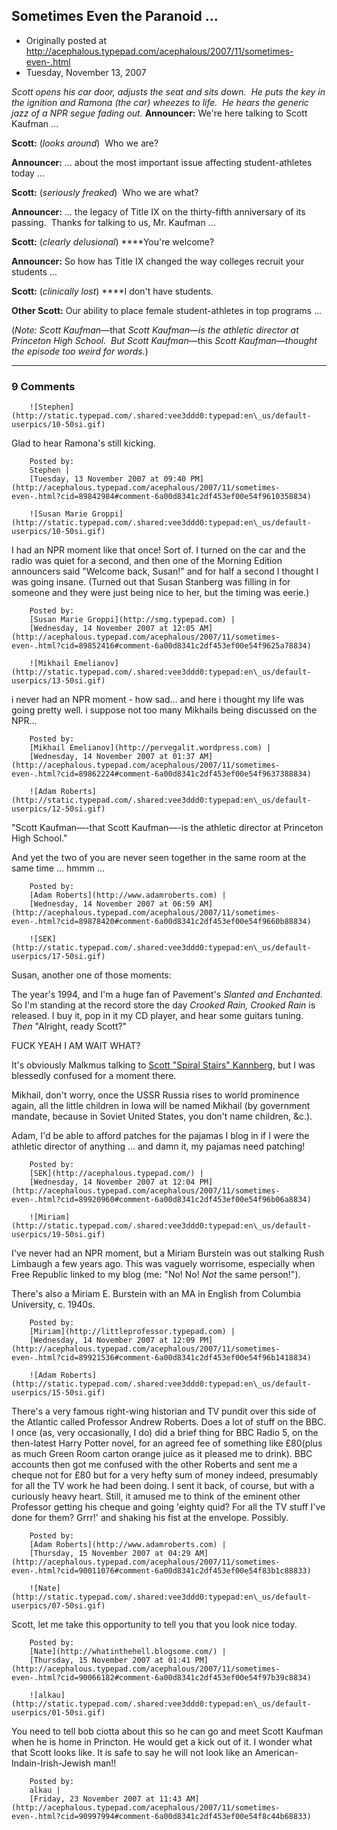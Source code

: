## Sometimes Even the Paranoid ...

 * Originally posted at http://acephalous.typepad.com/acephalous/2007/11/sometimes-even-.html
 * Tuesday, November 13, 2007



_Scott opens his car door, adjusts the seat and sits down.  He puts the key in the ignition and Ramona (the car) wheezes to life.  He hears the generic jazz of a NPR segue fading out._
**Announcer:** We're here talking to Scott Kaufman ...

**Scott:** (_looks around_)  Who we are? 

**Announcer:** ... about the most important issue affecting student-athletes today ...

**Scott:** (_seriously freaked_)  Who we are what?

**Announcer:** ... the legacy of Title IX on the thirty-fifth anniversary of its passing.  Thanks for talking to us, Mr. Kaufman ...

**Scott:** (_clearly delusional_) ****You're welcome?

**Announcer:** So how has Title IX changed the way colleges recruit your students ...

**Scott:** (_clinically lost_) ****I don't have students.

**Other Scott:** Our ability to place female student-athletes in top programs ...

(_Note: Scott Kaufman_—that _Scott Kaufman_—_is the athletic director at Princeton High School.  But Scott Kaufman_—this _Scott Kaufman_—_thought the episode too weird for words._)

		

* * *

### 9 Comments 

		

                
[]()

	

		![Stephen](http://static.typepad.com/.shared:vee3ddd0:typepad:en\_us/default-userpics/10-50si.gif)
	

	

		

Glad to hear Ramona's still kicking.

	

		Posted by:
		Stephen |
		[Tuesday, 13 November 2007 at 09:40 PM](http://acephalous.typepad.com/acephalous/2007/11/sometimes-even-.html?cid=89842984#comment-6a00d8341c2df453ef00e54f9610358834)

[]()

	

		![Susan Marie Groppi](http://static.typepad.com/.shared:vee3ddd0:typepad:en\_us/default-userpics/10-50si.gif)
	

	

		

I had an NPR moment like that once!  Sort of.  I turned on the car and the radio was quiet for a second, and then one of the Morning Edition announcers said "Welcome back, Susan!" and for half a second I thought I was going insane.  (Turned out that Susan Stanberg was filling in for someone and they were just being nice to her, but the timing was eerie.)

	

		Posted by:
		[Susan Marie Groppi](http://smg.typepad.com) |
		[Wednesday, 14 November 2007 at 12:05 AM](http://acephalous.typepad.com/acephalous/2007/11/sometimes-even-.html?cid=89852416#comment-6a00d8341c2df453ef00e54f9625a78834)

[]()

	

		![Mikhail Emelianov](http://static.typepad.com/.shared:vee3ddd0:typepad:en\_us/default-userpics/13-50si.gif)
	

	

		

i never had an NPR moment - how sad... and here i thought my life was going pretty well. i suppose not too many Mikhails being discussed on the NPR... 

	

		Posted by:
		[Mikhail Emelianov](http://pervegalit.wordpress.com) |
		[Wednesday, 14 November 2007 at 01:37 AM](http://acephalous.typepad.com/acephalous/2007/11/sometimes-even-.html?cid=89862224#comment-6a00d8341c2df453ef00e54f9637388834)

[]()

	

		![Adam Roberts](http://static.typepad.com/.shared:vee3ddd0:typepad:en\_us/default-userpics/12-50si.gif)
	

	

		

"Scott Kaufman—-that Scott Kaufman—-is the athletic director at Princeton High School."

And yet the two of you are never seen together in the same room at the same time ... hmmm ...

	

		Posted by:
		[Adam Roberts](http://www.adamroberts.com) |
		[Wednesday, 14 November 2007 at 06:59 AM](http://acephalous.typepad.com/acephalous/2007/11/sometimes-even-.html?cid=89878420#comment-6a00d8341c2df453ef00e54f9660b88834)

[]()

	

		![SEK](http://static.typepad.com/.shared:vee3ddd0:typepad:en\_us/default-userpics/17-50si.gif)
	

	

		

Susan, another one of those moments:

The year's 1994, and I'm a huge fan of Pavement's _Slanted and Enchanted_.  So I'm standing at the record store the day _Crooked Rain, Crooked Rain_ is released.  I buy it, pop in it my CD player, and hear some guitars tuning.  _Then_ "Alright, ready Scott?"  

FUCK YEAH I AM WAIT WHAT?  

It's obviously Malkmus talking to [Scott "Spiral Stairs" Kannberg](http://en.wikipedia.org/wiki/Scott\_Kannberg), but I was blessedly confused for a moment there.

Mikhail, don't worry, once the USSR Russia rises to world prominence again, all the little children in Iowa will be named Mikhail (by government mandate, because in Soviet United States, you don't name children, &c.).

Adam, I'd be able to afford patches for the pajamas I blog in if I were the athletic director of anything ... and damn it, my pajamas need patching!

	

		Posted by:
		[SEK](http://acephalous.typepad.com/) |
		[Wednesday, 14 November 2007 at 12:04 PM](http://acephalous.typepad.com/acephalous/2007/11/sometimes-even-.html?cid=89920960#comment-6a00d8341c2df453ef00e54f96b06a8834)

[]()

	

		![Miriam](http://static.typepad.com/.shared:vee3ddd0:typepad:en\_us/default-userpics/19-50si.gif)
	

	

		

I've never had an NPR moment, but a Miriam Burstein was out stalking Rush Limbaugh a few years ago.  This was vaguely worrisome, especially when Free Republic linked to my blog (me: "No! No! _Not_ the same person!").  

There's also a Miriam E. Burstein with an MA in English from Columbia University, c. 1940s.  

	

		Posted by:
		[Miriam](http://littleprofessor.typepad.com) |
		[Wednesday, 14 November 2007 at 12:09 PM](http://acephalous.typepad.com/acephalous/2007/11/sometimes-even-.html?cid=89921536#comment-6a00d8341c2df453ef00e54f96b1418834)

[]()

	

		![Adam Roberts](http://static.typepad.com/.shared:vee3ddd0:typepad:en\_us/default-userpics/15-50si.gif)
	

	

		

There's a very famous right-wing historian and TV pundit over this side of the Atlantic called Professor Andrew Roberts.  Does a lot of stuff on the BBC.  I once (as, very occasionally, I do) did a brief thing for BBC Radio 5, on the then-latest Harry Potter novel, for an agreed fee of something like £80(plus as much Green Room carton orange juice as it pleased me to drink).  BBC accounts then got me confused with the other Roberts and sent me a cheque not for £80 but for a very hefty sum of money indeed, presumably for all the TV work he had been doing.  I sent it back, of course, but with a curiously heavy heart.  Still, it amused me to think of the eminent other Professor getting his cheque and going 'eighty quid? For all the TV stuff I've done for them?  Grrr!' and shaking his fist at the envelope.  Possibly.

	

		Posted by:
		[Adam Roberts](http://www.adamroberts.com) |
		[Thursday, 15 November 2007 at 04:29 AM](http://acephalous.typepad.com/acephalous/2007/11/sometimes-even-.html?cid=90011076#comment-6a00d8341c2df453ef00e54f83b1c88833)

[]()

	

		![Nate](http://static.typepad.com/.shared:vee3ddd0:typepad:en\_us/default-userpics/07-50si.gif)
	

	

		

Scott, let me take this opportunity to tell you that you look nice today.

	

		Posted by:
		[Nate](http://whatinthehell.blogsome.com/) |
		[Thursday, 15 November 2007 at 01:41 PM](http://acephalous.typepad.com/acephalous/2007/11/sometimes-even-.html?cid=90066182#comment-6a00d8341c2df453ef00e54f97b39c8834)

[]()

	

		![alkau](http://static.typepad.com/.shared:vee3ddd0:typepad:en\_us/default-userpics/01-50si.gif)
	

	

		

You need to tell bob ciotta about this so he can go and meet Scott Kaufman when he is home in Princton.  He would get a kick out of it. I wonder what that Scott looks like. It is safe to say he will not look like an American-Indain-Irish-Jewish man!!

	

		Posted by:
		alkau |
		[Friday, 23 November 2007 at 11:43 AM](http://acephalous.typepad.com/acephalous/2007/11/sometimes-even-.html?cid=90997994#comment-6a00d8341c2df453ef00e54f8c44b68833)

		

        